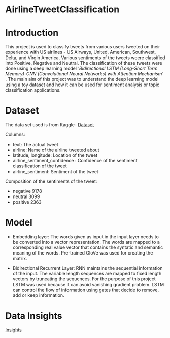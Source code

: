 # AirlineTweetClassification

# Introduction
This project is used to classify tweets from various users tweeted on their experience with US airlines - US Airways, United, American, Southwest, Delta, and Virgin America. Various sentiments of the tweets weere classified into Positive, Negative and Neutral. The classification of these tweets were done using a deep learning model _'Bidirectional LSTM (Long-Short Term Memory)-CNN (Convolutional Neural Networks) with Attention Mechanism'_ . The main aim of this project was to understand the deep learning model using a toy dataset and how it can be used for sentiment analysis or topic classification applications.

# Dataset
The data set used is from Kaggle- [Dataset]<br>

Columns:



- text: The actual tweet
- airline: Name of the airline tweeted about
- latitude, longitude: Location of the tweet
- airline_sentiment_confidence : Confidence of the sentiment classification of the tweet
- airline_sentiment: Sentiment of the tweet



Composition of the sentiments of the tweet:



- negative    9178
- neutral     3099
- positive    2363

# Model

- Embedding layer:
The words given as input in the input layer needs to be converted into a vector representation. The words are mapped to a corresponding real value vector that contains the syntatic and semantic meaning of the words. Pre-trained GloVe was used for creating the matrix.

- Bidirectional Recurrent Layer:
RNN maintains the sequential information of the input. The variable length sequences are mapped to fixed length vectors by truncating the sequences. For the purpose of this project LSTM was used because it can avoid vanishing gradient problem. LSTM can control the flow of information using gates that decide to remove, add or keep information.

# Data Insights
[Insights]


[Dataset]: https://www.kaggle.com/crowdflower/twitter-airline-sentiment
[Insights]: https://github.com/anjaliasha123/AirlineTweetClassification/blob/main/src/DataInsights.ipynb
